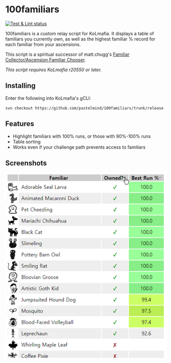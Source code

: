 # 100familiars

[![Test & Lint status](https://github.com/pastelmind/100familiars/workflows/Test%20&%20Lint/badge.svg)](https://github.com/pastelmind/100familiars/actions)

100familiars is a custom relay script for KoLmafia. It displays a table of familiars you currently own, as well as the highest familiar % record for each familiar from your ascensions.

This script is a spiritual successor of matt.chugg's [Familiar Collector/Ascension Familiar Chooser](https://kolmafia.us/threads/familiar-collector-ascension-familiar-chooser.7433/).

_This script requires KoLmafia r20550 or later._

## Installing

Enter the following into KoLmafia's gCLI:

```
svn checkout https://github.com/pastelmind/100familiars/trunk/release
```

## Features

- Highlight familiars with 100% runs, or those with 90%-100% runs
- Table sorting
- Works even if your challenge path prevents access to familiars

## Screenshots

![100familiars in action](images/100familiars-screenshot-1.png)
